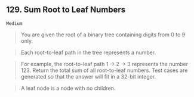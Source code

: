 ## 129. Sum Root to Leaf Numbers


`Medium`
> You are given the root of a binary tree containing digits from 0 to 9 only.

> Each root-to-leaf path in the tree represents a number.

>For example, the root-to-leaf path 1 -> 2 -> 3 represents the number 123.
Return the total sum of all root-to-leaf numbers. Test cases are generated so that the answer will fit in a 32-bit integer.

>A leaf node is a node with no children.